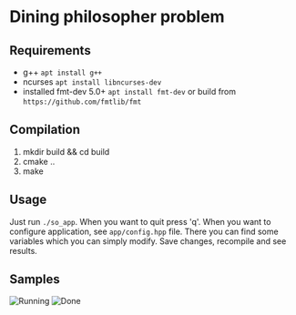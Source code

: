 # Dining philosopher problem

## Requirements
 - g++
  ```apt install g++```
 - ncurses
  ```apt install libncurses-dev```
- installed fmt-dev 5.0+
 ```apt install fmt-dev``` or build from ```https://github.com/fmtlib/fmt```

## Compilation
1. mkdir build && cd build
2. cmake ..
3. make

## Usage
Just run `./so_app`. When you want to quit press 'q'.
When you want to configure application, see `app/config.hpp` file.
There you can find some variables which you can simply modify.
Save changes, recompile and see results.

## Samples
![Running](img/in_progress.png)
![Done](img/done.png)

